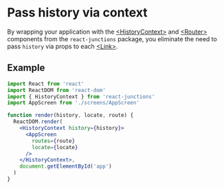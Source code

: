---
---

# Pass history via context

By wrapping your application with the [&lt;HistoryContext&gt;](../../api/react-junctions/HistoryContext.md) and [&lt;Router&gt;](../../api/react-junctions/Router.md)  components from the `react-junctions` package, you eliminate the need to pass `history` via props to each [&lt;Link&gt;](../../api/react-junctions/Link.md).

## Example

```jsx
import React from 'react'
import ReactDOM from 'react-dom'
import { HistoryContext } from 'react-junctions'
import AppScreen from './screens/AppScreen'

function render(history, locate, route) {
  ReactDOM.render(
    <HistoryContext history={history}>
      <AppScreen
        routes={route}
        locate={locate}
      />
    </HistoryContext>,
    document.getElementById('app')
  )
}
```
